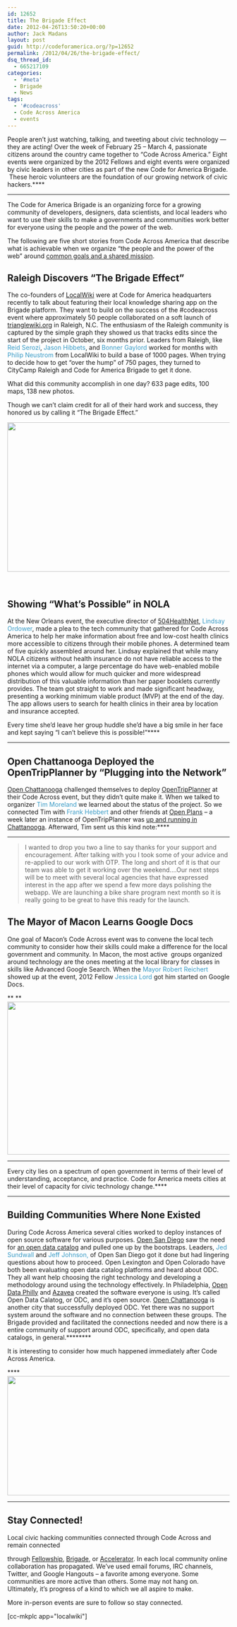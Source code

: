 ```yaml
---
id: 12652
title: The Brigade Effect
date: 2012-04-26T13:50:20+00:00
author: Jack Madans
layout: post
guid: http://codeforamerica.org/?p=12652
permalink: /2012/04/26/the-brigade-effect/
dsq_thread_id:
  - 665217109
categories:
  - '#meta'
  - Brigade
  - News
tags:
  - '#codeacross'
  - Code Across America
  - events
---
```

People aren&#8217;t just watching, talking, and tweeting about civic technology &#8212; they are acting! Over the week of February 25 &#8211; March 4, passionate citizens around the country came together to &#8220;Code Across America.&#8221; Eight events were organized by the 2012 Fellows and eight events were organized by civic leaders in other cities as part of the new Code for America Brigade.  These heroic volunteers are the foundation of our growing network of civic hackers.****
  
**** 

<p dir="ltr">
  The Code for America Brigade is an organizing force for a growing community of developers, designers, data scientists, and local leaders who want to use their skills to make a governments and communities work better for everyone using the people and the power of the web.
</p>

The following are five short stories from Code Across America that describe what is achievable when we organize “the people and the power of the web” around [common goals and a shared mission](http://brigade.codeforamerica.org/about).

<h2 dir="ltr">
  Raleigh Discovers &#8220;The Brigade Effect&#8221;
</h2>

The co-founders of [LocalWiki](http://localwiki.org/) were at Code for America headquarters recently to talk about featuring their local knowledge sharing app on the Brigade platform. They want to build on the success of the #codeacross event where approximately 50 people collaborated on a soft launch of [trianglewiki.org](http://trianglewiki.org/) in Raleigh, N.C. The enthusiasm of the Raleigh community is captured by the simple graph they showed us that tracks edits since the start of the project in October, six months prior. Leaders from Raleigh, like <span style="color: #399bc6;">Reid Serozi</span>, <span style="color: #399bc6;">Jason Hibbets</span>, and <span style="color: #399bc6;">Bonner Gaylord</span> worked for months with <span style="color: #399bc6;">Philip Neustrom</span> from LocalWiki to build a base of 1000 pages. When trying to decide how to get “over the hump” of 750 pages, they turned to CityCamp Raleigh and Code for America Brigade to get it done.

What did this community accomplish in one day? 633 page edits, 100 maps, 138 new photos.

Though we can’t claim credit for all of their hard work and success, they honored us by calling it “The Brigade Effect.”

****<img src="https://lh5.googleusercontent.com/Pl8WhwIT4aXLzX80Z1Xjnwg6CUs6npE0LUqKuLniTLPy6QKvS4oKDwJXpPq-HOuEZ4qadgBlCTZX0Zx-QbknmS_HpVpP7iUWfPWc0kFxYt0whWqhTus" alt="" width="661px;" height="338px;" />****

&nbsp;

<h2 dir="ltr">
  Showing &#8220;What’s Possible&#8221; in NOLA
</h2>

At the New Orleans event, the executive director of [504HealthNet](http://www.504healthnet.org/), <span style="color: #399bc6;">Lindsay Ordower</span>, made a plea to the tech community that gathered for Code Across America to help her make information about free and low-cost health clinics more accessible to citizens through their mobile phones. A determined team of five quickly assembled around her. Lindsay explained that while many NOLA citizens without health insurance do not have reliable access to the internet via a computer, a large percentage do have web-enabled mobile phones which would allow for much quicker and more widespread distribution of this valuable information than her paper booklets currently provides. The team got straight to work and made significant headway, presenting a working minimum viable product (MVP) at the end of the day. The app allows users to search for health clinics in their area by location and insurance accepted.

Every time she&#8217;d leave her group huddle she&#8217;d have a big smile in her face and kept saying &#8220;I can&#8217;t believe this is possible!&#8221;****
  
**** 

<h2 dir="ltr">
  Open Chattanooga Deployed the OpenTripPlanner by &#8220;Plugging into the Network&#8221;
</h2>

[Open Chattanooga](http://openchattanooga.com/) challenged themselves to deploy [OpenTripPlanner](http://civiccommons.org/apps/opentripplanner) at their Code Across event, but they didn’t quite make it. When we talked to organizer <span style="color: #399bc6;">Tim Moreland</span> we learned about the status of the project. So we connected Tim with <span style="color: #399bc6;">Frank Hebbert</span> and other friends at [Open Plans](http://openplans.org/) &#8211; a week later an instance of OpenTripPlanner was [up and running in Chattanooga](http://routrcha.org/opentripplanner-webapp/#/.). Afterward, Tim sent us this kind note:****
  
**** 

> <p dir="ltr">
>   I wanted to drop you two a line to say thanks for your support and encouragement. After talking with you I took some of your advice and re-applied to our work with OTP. The long and short of it is that our team was able to get it working over the weekend&#8230;.Our next steps will be to meet with several local agencies that have expressed interest in the app after we spend a few more days polishing the webapp. We are launching a bike share program next month so it is really going to be great to have this ready for the launch.
> </p>

<h2 dir="ltr">
  The Mayor of Macon Learns Google Docs
</h2>

One goal of Macon’s Code Across event was to convene the local tech community to consider how their skills could make a difference for the local government and community. In Macon, the most active  groups organized around technology are the ones meeting at the local library for classes in skills like Advanced Google Search. When the <span style="color: #399bc6;">Mayor Robert Reichert</span> showed up at the event, 2012 Fellow <span style="color: #399bc6;">Jessica Lord</span> got him started on Google Docs.

** **<img src="https://lh5.googleusercontent.com/gXT7Y_40-tGR3BA20qKcGqa_GkwMPNgPT_AWvsj9mid0QTUEQ-f285DhNberSex5KvNIRiKCacBPy3_6s5pQwE2PAojiy5cjzbYhUeQlK2UsTWIct6E" alt="" width="507px;" height="346px;" />
  
**** 

Every city lies on a spectrum of open government in terms of their level of understanding, acceptance, and practice. Code for America meets cities at their level of capacity for civic technology change.****
  
**** 

<h2 dir="ltr">
  Building Communities Where None Existed
</h2>

During Code Across America several cities worked to deploy instances of open source software for various purposes. [Open San Diego](http://opensandiego.org/) saw the need for [an open data catalog](http://catalog.opensandiego.org/) and pulled one up by the bootstraps. Leaders, <span style="color: #399bc6;">Jed Sundwall</span> and <span style="color: #399bc6;">Jeff Johnson,</span> of Open San Diego got it done but had lingering questions about how to proceed. Open Lexington and Open Colorado have both been evaluating open data catalog platforms and heard about ODC. They all want help choosing the right technology and developing a methodology around using the technology effectively. In Philadelphia, [Open Data Philly](http://opendataphilly.org/) and [Azavea](http://www.azavea.com/) created the software everyone is using. It’s called Open Data Calatog, or ODC, and it’s open source. [Open Chattanooga](http://openchattanooga.com/) is another city that successfully deployed ODC. Yet there was no support system around the software and no connection between these groups. The Brigade provided and facilitated the connections needed and now there is a entire community of support around ODC, specifically, and open data catalogs, in general.********

It is interesting to consider how much happened immediately after Code Across America.

****<img src="https://lh5.googleusercontent.com/KYOFBhgZPsH_Luv9uogp8TEOaefgTDQ4FWkS3EJxMWGNPUduw6fL_3j3HNUW7MfU-vAEe05UEm1XdMxQ8XGc3v3DClhdME-jk1pzn0Vr6j6Zen5pBpc" alt="" width="622px;" height="270px;" />
  
**** 

<h2 dir="ltr">
  Stay Connected!
</h2>

Local civic hacking communities connected through Code Across and remain connected
  
through <a href="http://codeforamerica.org/fellowhship" target="_blank">Fellowship</a>, <a href="http://brigade.codeforamerica.org" target="_blank">Brigade</a>, or <a href="http://codeforaemerica.org/accelerator" target="_blank">Accelerator</a>. In each local community online collaboration has propagated. We’ve used email forums, IRC channels, Twitter, and Google Hangouts &#8211; a favorite among everyone. Some communities are more active than others. Some may not hang on. Ultimately, it’s progress of a kind to which we all aspire to make.<strong id="internal-source-marker_0.9519676703494042"></strong>

More in-person events are sure to follow so stay connected.

[cc-mkplc app="localwiki"]